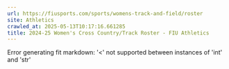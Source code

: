 ```yaml
---
url: https://fiusports.com/sports/womens-track-and-field/roster
site: Athletics
crawled_at: 2025-05-13T10:17:16.661285
title: 2024-25 Women's Cross Country/Track Roster - FIU Athletics
---
```


Error generating fit markdown: '<' not supported between instances of 'int' and 'str'